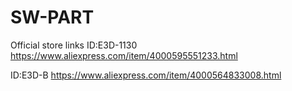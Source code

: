 # SW-PART
Official store links 
ID:E3D-1130  https://www.aliexpress.com/item/4000595551233.html

ID:E3D-B     https://www.aliexpress.com/item/4000564833008.html
